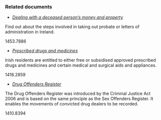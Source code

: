 ###  Related documents

  * [ _Dealing with a deceased person’s money and property_ ](/en/death/the-deceaseds-estate/dealing-with-the-deceaseds-estate/)

Find out about the steps involved in taking out probate or letters of
administration in Ireland.

1453.7886

  * [ _Prescribed drugs and medicines_ ](/en/health/drugs-and-medicines/prescribed-drugs-and-medicines/)

Irish residents are entitled to either free or subsidised approved prescribed
drugs and medicines and certain medical and surgical aids and appliances.

1418.2859

  * [ _Drug Offenders Register_ ](/en/justice/criminal-law/criminal-trial/drug-offenders-register/)

The Drug Offenders Register was introduced by the Criminal Justice Act 2006
and is based on the same principle as the Sex Offenders Register. It enables
the movements of convicted drug dealers to be recorded.

1410.8394
